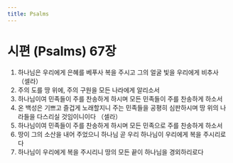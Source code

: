 ```yaml
---
title: Psalms
---
```


# 시편 (Psalms) 67장
1. 하나님은 우리에게 은혜를 베푸사 복을 주시고 그의 얼굴 빛을 우리에게 비추사 （셀라）
1. 주의 도를 땅 위에, 주의 구원을 모든 나라에게 알리소서
1. 하나님이여 민족들이 주를 찬송하게 하시며 모든 민족들이 주를 찬송하게 하소서
1. 온 백성은 기쁘고 즐겁게 노래할지니 주는 민족들을 공평히 심판하시며 땅 위의 나라들을 다스리실 것임이니이다 （셀라）
1. 하나님이여 민족들이 주를 찬송하게 하시며 모든 민족으로 주를 찬송하게 하소서
1. 땅이 그의 소산을 내어 주었으니 하나님 곧 우리 하나님이 우리에게 복을 주시리로다
1. 하나님이 우리에게 복을 주시리니 땅의 모든 끝이 하나님을 경외하리로다